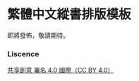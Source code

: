 # 繁體中文縱書排版模板
即將發佈，敬請期待。

### Liscence
[共享創意 署名 4.0 國際（CC BY 4.0）](https://creativecommons.org/licenses/by/4.0/deed.zh_TW)
